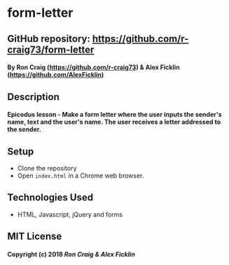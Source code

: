 # form-letter

## GitHub repository: https://github.com/r-craig73/form-letter

#### By Ron Craig (https://github.com/r-craig73) & Alex Ficklin (https://github.com/AlexFicklin)

## Description
#### Epicodus lesson - Make a form letter where the user inputs the sender's name, text and the user's name. The user receives a letter addressed to the sender.

## Setup
* Clone the repository
* Open `index.html` in a Chrome web browser.

## Technologies Used
* HTML, Javascript, jQuery and forms

## MIT License

#### Copyright (c) 2018 _Ron Craig & Alex Ficklin_